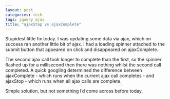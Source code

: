 ```yaml
---
layout: post
categories: tech
tags: jquery ajax
title: "ajaxStop vs ajaxComplete"
---
```




Stupidest little fix today. I was updating some data via ajax, which on success ran another little bit of ajax. I had a loading spinner attached to the submit button that appeared on click and disappeared on ajaxComplete.

The second ajax call took longer to complete than the first, so the spinner flashed up for a millisecond then there was nothing whilst the second call completed. A quick googling determined the difference between ajaxComplete - which runs when the current ajax call completes - and ajaxStop - which runs when all ajax calls are complete.

Simple solution, but not something I’d come across before today.
